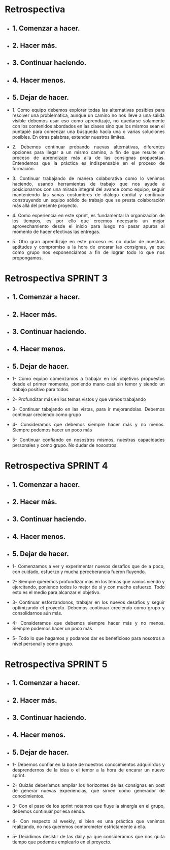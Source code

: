 <h1>Retrospectiva</h1>
<ul>
<li><h2>1. Comenzar a hacer.</h2></li>
<li><h2>2. Hacer más.</h2></li>
<li><h2>3. Continuar haciendo.</h2></li>
<li><h2>4. Hacer menos.</h2></li>
<li><h2>5. Dejar de hacer.</h2></li>
</ul>

<ul>
<li><p style="text-align: justify">1. Como equipo debemos explorar todas las alternativas posibles para resolver una problemática, aunque un camino no nos lleve a una salida visible debemos usar eso como aprendizaje, no quedarse solamente con los contenidos abordados en las clases sino que los mismos sean el puntapié para comenzar una búsqueda hacía una o varias soluciones posibles. En otras palabras, extender nuestros límites.</p></li>
<li><p style="text-align: justify">2. Debemos continuar probando nuevas alternativas, diferentes opciones para llegar a un mismo camino, a fin de que resulte un proceso de aprendizaje más allá de las consignas propuestas. Entendemos que la práctica es indispensable en el proceso de formación.</p></li>
<li><p style="text-align: justify">3. Continuar trabajando de manera colaborativa como lo venimos haciendo, usando herramientas de trabajo que nos ayude a posicionarnos con una mirada integral del avance como equipo, seguir manteniendo las sanas costumbres de diálogo cordial y continuar construyendo un equipo sólido de trabajo que se presta colaboración más allá del presente proyecto.</p></li>
<li><p style="text-align: justify">4. Como experiencia en este sprint, es fundamental la organización de los tiempos, es por ello que creemos necesario un mejor aprovechamiento desde el inicio para luego no pasar apuros al momento de hacer efectivas las entregas.</p></li>
<li><p style="text-align: justify">5. Otro gran aprendizaje en este proceso es no dudar de nuestras aptitudes y compromiso a la hora de encarar las consignas, ya que como grupo nos exponenciamos a fin de lograr todo lo que nos propongamos.</p></li>
</ul>


<h1>Retrospectiva SPRINT 3</h1>
<ul>
<li><h2>1. Comenzar a hacer.</h2></li>
<li><h2>2. Hacer más.</h2></li>
<li><h2>3. Continuar haciendo.</h2></li>
<li><h2>4. Hacer menos.</h2></li>
<li><h2>5. Dejar de hacer.</h2></li>
</ul>

<ul>
 <li><p style="text-align: justify">1- Como equipo comenzamos a trabajar en los objetivos propuestos desde el primer momento, poniendo mano casi sin temor y siendo un trabajo positivo para todos</p></li>

 <li><p style="text-align: justify">2- Profundizar más en los temas vistos y que vamos trabajando</p></li>

 <li><p style="text-align: justify">3- Continuar tabajando en las vistas, para ir mejorandolas. Debemos continuar creciendo como grupo</p></li>

 <li><p style="text-align: justify">4-  Consideramos que debemos siempre hacer más y no menos. Siempre podemos hacer un poco más</p></li>

 <li><p style="text-align: justify">5- Continuar confiando en nosostros mismos, nuestras capacidades personales y como grupo. No dudar de nosostros</p></li>
 </ul>

<h1>Retrospectiva SPRINT 4</h1>
<ul>
<li><h2>1. Comenzar a hacer.</h2></li>
<li><h2>2. Hacer más.</h2></li>
<li><h2>3. Continuar haciendo.</h2></li>
<li><h2>4. Hacer menos.</h2></li>
<li><h2>5. Dejar de hacer.</h2></li>
</ul>

<ul>
 <li><p style="text-align: justify">1- Comenzamos a ver y experimentar nuevos desafios que de a poco, con cuidado, esfuerzo y mucha perceberancia fueron fluyendo.</p></li>

 <li><p style="text-align: justify">2- Siempre queremos profundizar más en los temas que vamos viendo y ejercitando, poniendo todos lo mejor de si y con mucho esfuerzo. Todo esto es el medio para alcanzar el objetivo.</p></li>

 <li><p style="text-align: justify">3- Continuar esforzandonos, trabajar en los nuevos desafios y seguir optimizando el proyecto. Debemos continuar creciendo como grupo y consolidarnos aún más.</p></li>

 <li><p style="text-align: justify">4- Consideramos que debemos siempre hacer más y no menos. Siempre podemos hacer un poco más</p></li>

 <li><p style="text-align: justify">5- Todo lo que hagamos y podamos dar es beneficioso para nosotros a nivel personal y como grupo. </p></li>
 </ul>

 <h1>Retrospectiva SPRINT 5</h1>
<ul>
<li><h2>1. Comenzar a hacer.</h2></li>
<li><h2>2. Hacer más.</h2></li>
<li><h2>3. Continuar haciendo.</h2></li>
<li><h2>4. Hacer menos.</h2></li>
<li><h2>5. Dejar de hacer.</h2></li>
</ul>

<ul>
 <li><p style="text-align: justify">1- Debemos confiar en la base de nuestros conocimientos adquirirdos y desprendernos de la idea o el temor a la hora de encarar un nuevo sprint.</p></li>

 <li><p style="text-align: justify">2- Quizás deberíamos ampliar los horizontes de las consignas en post de generar nuevas experiencias, que sirven como generador de conocimientos.</p></li>

 <li><p style="text-align: justify">3- Con el paso de los sprint notamos que fluye la sinergía en el grupo, debemos continuar por esa senda.</p></li>

 <li><p style="text-align: justify">4- Con respecto al weekly, si bien es una práctica que venimos realizando, no nos queremos comprometer estrictamente a ella.</p></li>

 <li><p style="text-align: justify">5- Decidimos desistir de las daily ya que consideramos que nos quita tiempo que podemos emplearlo en el proyecto.</p></li>
 </ul>